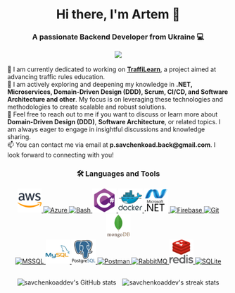 <h1 align="center">Hi there, I'm Artem 👋</h1>
<h3 align="center">A passionate Backend Developer from Ukraine 💻</h3>

<p align="center">
  <img src="https://readme-typing-svg.herokuapp.com?color=0078D7&size=26&center=true&vCenter=true&width=850&lines=🚀+ASP.NET+Core+and+Web+API;🐳+Containerization+with+Docker;🛠️+Software+Architecture;🔄+CI/CD+Pipeline;📦+Microservice+Architecture;📡+Event-Driven+Architecture;⚡+Caching+Mechanisms;💻+Mastering+.NET+Technologies;📐+Design+Patterns+and+Best+Practices;📚+Domain-Driven+Design+Enthusiast;🎯+Committed+to+Continuous+Learning;📈+Scrum+and+Agile+Methodologies" />
</p>

<p align="left">
  🔭 I am currently dedicated to working on <a href="https://github.com/savchenkoaddev/TraffiLearn.WebApi"><strong>TraffiLearn</strong></a>, a project aimed at advancing traffic rules education.<br>
  🌱 I am actively exploring and deepening my knowledge in <strong>.NET, Microservices, Domain-Driven Design (DDD), Scrum, CI/CD, and Software Architecture and other</strong>. My focus is on leveraging these technologies and methodologies to create scalable and robust solutions.<br>
  💬 Feel free to reach out to me if you want to discuss or learn more about <strong>Domain-Driven Design (DDD)</strong>, <strong>Software Architecture</strong>, or related topics. I am always eager to engage in insightful discussions and knowledge sharing.<br>
  📫 You can contact me via email at <strong>p.savchenkoad.back@gmail.com</strong>. I look forward to connecting with you!
</p>

<h3 align="center">🛠️ Languages and Tools</h3>
<p align="center">
  <a href="https://aws.amazon.com" target="_blank" rel="noreferrer">
    <img src="https://raw.githubusercontent.com/devicons/devicon/master/icons/amazonwebservices/amazonwebservices-original-wordmark.svg" alt="AWS" width="55" height="55" />
  </a>
  <a href="https://azure.microsoft.com/en-in/" target="_blank" rel="noreferrer">
    <img src="https://www.vectorlogo.zone/logos/microsoft_azure/microsoft_azure-icon.svg" alt="Azure" width="55" height="55" />
  </a>
  <a href="https://www.gnu.org/software/bash/" target="_blank" rel="noreferrer">
    <img src="https://www.vectorlogo.zone/logos/gnu_bash/gnu_bash-icon.svg" alt="Bash" width="55" height="55" />
  </a>
  <a href="https://www.w3schools.com/cs/" target="_blank" rel="noreferrer">
    <img src="https://raw.githubusercontent.com/devicons/devicon/master/icons/csharp/csharp-original.svg" alt="C#" width="55" height="55" />
  </a>
  <a href="https://www.docker.com/" target="_blank" rel="noreferrer">
    <img src="https://raw.githubusercontent.com/devicons/devicon/master/icons/docker/docker-original-wordmark.svg" alt="Docker" width="55" height="55" />
  </a>
  <a href="https://dotnet.microsoft.com/" target="_blank" rel="noreferrer">
    <img src="https://raw.githubusercontent.com/devicons/devicon/master/icons/dot-net/dot-net-original-wordmark.svg" alt=".NET" width="55" height="55" />
  </a>
  <a href="https://firebase.google.com/" target="_blank" rel="noreferrer">
    <img src="https://www.vectorlogo.zone/logos/firebase/firebase-icon.svg" alt="Firebase" width="55" height="55" />
  </a>
  <a href="https://git-scm.com/" target="_blank" rel="noreferrer">
    <img src="https://www.vectorlogo.zone/logos/git-scm/git-scm-icon.svg" alt="Git" width="55" height="55" />
  </a>
  <a href="https://www.mongodb.com/" target="_blank" rel="noreferrer">
    <img src="https://raw.githubusercontent.com/devicons/devicon/master/icons/mongodb/mongodb-original-wordmark.svg" alt="MongoDB" width="55" height="55" />
  </a>
  <br>
  <a href="https://www.microsoft.com/en-us/sql-server" target="_blank" rel="noreferrer">
    <img src="https://www.svgrepo.com/show/303229/microsoft-sql-server-logo.svg" alt="MSSQL" width="55" height="55" />
  </a>
  <a href="https://www.mysql.com/" target="_blank" rel="noreferrer">
    <img src="https://raw.githubusercontent.com/devicons/devicon/master/icons/mysql/mysql-original-wordmark.svg" alt="MySQL" width="55" height="55" />
  </a>
  <a href="https://www.postgresql.org" target="_blank" rel="noreferrer">
    <img src="https://raw.githubusercontent.com/devicons/devicon/master/icons/postgresql/postgresql-original-wordmark.svg" alt="PostgreSQL" width="55" height="55" />
  </a>
  <a href="https://postman.com" target="_blank" rel="noreferrer">
    <img src="https://www.vectorlogo.zone/logos/getpostman/getpostman-icon.svg" alt="Postman" width="55" height="55" />
  </a>
  <a href="https://www.rabbitmq.com" target="_blank" rel="noreferrer">
    <img src="https://www.vectorlogo.zone/logos/rabbitmq/rabbitmq-icon.svg" alt="RabbitMQ" width="55" height="55" />
  </a>
  <a href="https://redis.io" target="_blank" rel="noreferrer">
    <img src="https://raw.githubusercontent.com/devicons/devicon/master/icons/redis/redis-original-wordmark.svg" alt="Redis" width="55" height="55" />
  </a>
  <a href="https://www.sqlite.org/" target="_blank" rel="noreferrer">
    <img src="https://www.vectorlogo.zone/logos/sqlite/sqlite-icon.svg" alt="SQLite" width="55" height="55" />
  </a>
  <br /><br />
</p>




<p align="center">
  <img src="https://github-readme-stats.vercel.app/api?username=savchenkoaddev&show_icons=true&locale=en" alt="savchenkoaddev's GitHub stats" style="display: inline-block; margin-right: 10px;" />
  <img src="https://github-readme-streak-stats.herokuapp.com/?user=savchenkoaddev&" alt="savchenkoaddev's streak stats" style="display: inline-block;" />
</p>

